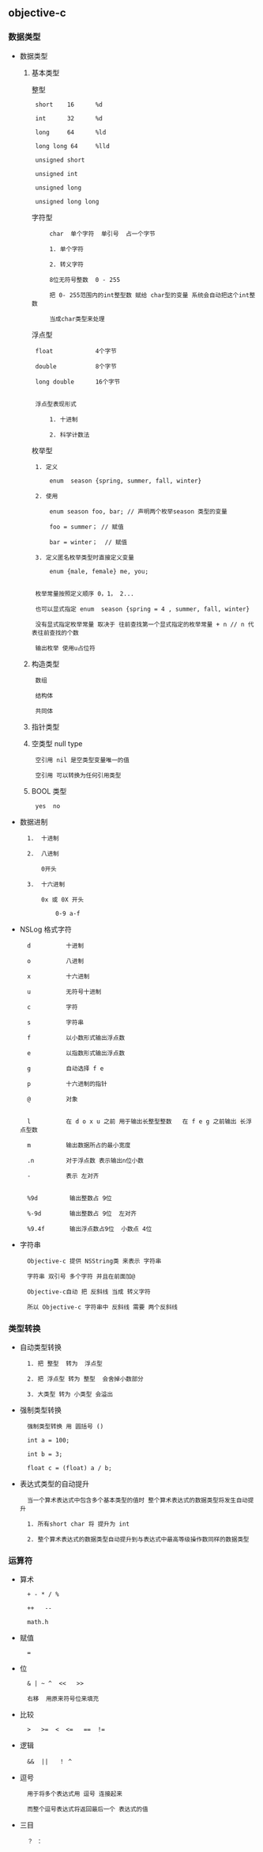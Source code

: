## objective-c


### 数据类型

- 数据类型

	1. 基本类型
	
		整型
		
			
			short    16      %d
			
			int      32      %d
			
			long     64      %ld
			
			long long 64     %lld
			
			unsigned short
			
			unsigned int
			
			unsigned long
			
			unsigned long long
			
		
		字符型
		
			
				char  单个字符  单引号  占一个字节
			
				1. 单个字符
				
				2. 转义字符
				
				8位无符号整数  0 - 255
				
				把 0- 255范围内的int整型数 赋给 char型的变量 系统会自动把这个int整数
				
				当成char类型来处理
				
		
		浮点型
		
			
			float            4个字节
			
			double           8个字节
			
			long double      16个字节
			
			
			浮点型表现形式
			
				1. 十进制
				
				2. 科学计数法
				
				
			
			
	
		枚举型
		
			
			1. 定义
			
				enum  season {spring, summer, fall, winter}
				
			2. 使用
			
				enum season foo, bar; // 声明两个枚举season 类型的变量
				
				foo = summer； // 赋值
				
				bar = winter；  // 赋值
				
			3. 定义匿名枚举类型时直接定义变量
			
				enum {male, female} me, you;
				
			
			枚举常量按照定义顺序 0，1， 2...
			
			也可以显式指定 enum  season {spring = 4 , summer, fall, winter}
			
			没有显式指定枚举常量 取决于 往前查找第一个显式指定的枚举常量 + n // n 代表往前查找的个数
				
			输出枚举 使用u占位符
			
			
			
			
			
	
	2. 构造类型
	
			
			数组
			
			结构体
			
			共同体
			
	
	3. 指针类型
	
	
	4. 空类型 null type
	
			
			空引用 nil 是空类型变量唯一的值
			
			空引用 可以转换为任何引用类型
			
			
	
	5. BOOL 类型
	
			
			yes  no
			
			
			
	
- 数据进制

		
		1.  十进制
		
		2.  八进制
		
			0开头
			
		3.  十六进制
		
			0x 或 0X 开头
			
				0-9 a-f 
		
		
		
	
- NSLog 格式字符

		
		d          十进制
		
		o          八进制
		
		x          十六进制
		
		u          无符号十进制
		
		c          字符
		
		s          字符串
		
		f          以小数形式输出浮点数
		
		e          以指数形式输出浮点数   
		
		g          自动选择 f e
		
		p          十六进制的指针
		
		@          对象
		
		
		l          在 d o x u 之前 用于输出长整型整数   在 f e g 之前输出 长浮点型数
		
		m          输出数据所占的最小宽度
		
		.n         对于浮点数 表示输出n位小数  
		
		-          表示 左对齐
		
		
		%9d         输出整数占 9位
		
		%-9d        输出整数占 9位  左对齐
		
		%9.4f       输出浮点数占9位  小数点 4位
		
		
		

- 字符串

		
		
		Objective-c 提供 NSString类 来表示 字符串
		
		字符串 双引号 多个字符 并且在前面加@
		
		Objective-c自动 把 反斜线 当成 转义字符 
		
		所以 Objective-c 字符串中 反斜线 需要 两个反斜线
		
		


### 类型转换

- 自动类型转换

		
		1. 把 整型  转为  浮点型
		
		2. 把 浮点型 转为 整型  会舍掉小数部分
		
		3. 大类型 转为 小类型 会溢出
		
		
		
	
	
- 强制类型转换

		
		强制类型转换 用 圆括号 ()
		
		int a = 100;
		
		int b = 3;
		
		float c = (float) a / b;
		
	
	
- 表达式类型的自动提升

		
		当一个算术表达式中包含多个基本类型的值时 整个算术表达式的数据类型将发生自动提升
		
		1. 所有short char 将 提升为 int
		
		2. 整个算术表达式的数据类型自动提升到与表达式中最高等级操作数同样的数据类型
		
		
		
		
		
	

### 运算符

- 算术

		
		
		+ - * / %
		
		++   --
		
		math.h
		
		
		
		
	
- 赋值

		
		=
		
	
- 位

		
		& | ~ ^  <<   >>
		
		右移  用原来符号位来填充
		
		
		
		
	
- 比较

		
		>   >=  <  <=   ==  !=
		
		

 		
- 逻辑


		
		&&  ||   ！ ^
		
		
		
		
	
- 逗号

		
		用于将多个表达式用 逗号 连接起来  
		
		而整个逗号表达式将返回最后一个 表达式的值
		
		
	
- 三目

		
		？ ：
		
	